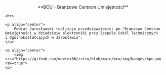 <p align="center">
	**BCU – Branżowe Centrum Umiejętności**

	<hr>

	<p align="center">
		Powiat Jarosławski realizuje przedsięwzięcie: pn."Branzowe Centrum Umiejętności w dziedzinie elektroniki przy Zespole Szkól Technicznych i Ogólnokształcących w Jarosławiu".
	</p>

	<p align="center">
		<img src="https://github.com/meetox80/zstio/blob/main/bcu/img/badges/kpu.png?raw=true">
	<p>
</p>
